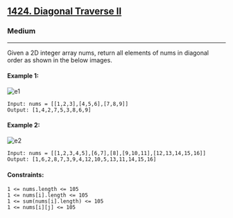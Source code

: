 [1424. Diagonal Traverse II](https://leetcode.com/problems/diagonal-traverse-ii/)
---------------------------------------------------------------------------------------------------------------------------------------------

### Medium
---------------------------------------------------------------------------------------------------------------------------------------------


Given a 2D integer array nums, return all elements of nums in diagonal order as shown in the below images.

#### Example 1:
![e1](https://github.com/chandrikabijore/LeetCode-solutions/assets/93921178/bf1121db-afba-49c9-81dc-3acae4bf54af)
```
Input: nums = [[1,2,3],[4,5,6],[7,8,9]]
Output: [1,4,2,7,5,3,8,6,9]
```
#### Example 2:
![e2](https://github.com/chandrikabijore/LeetCode-solutions/assets/93921178/15e95eac-d7af-48f1-a95f-14afe4388a6a)

```
Input: nums = [[1,2,3,4,5],[6,7],[8],[9,10,11],[12,13,14,15,16]]
Output: [1,6,2,8,7,3,9,4,12,10,5,13,11,14,15,16]
``` 

#### Constraints:
```
1 <= nums.length <= 105
1 <= nums[i].length <= 105
1 <= sum(nums[i].length) <= 105
1 <= nums[i][j] <= 105
```
